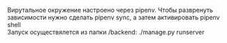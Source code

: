 Вирутальное окружение настроено через pipenv. Чтобы развренуть зависимости нужно сделать pipenv sync, а затем активировать pipenv shell  
Запуск осуществялется из папки /backend: ./manage.py runserver
